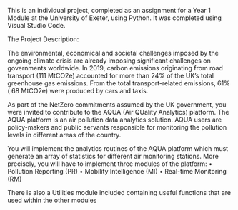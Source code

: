This is an individual project, completed as an assignment for a Year 1 Module at the University of Exeter, using Python. It was completed using Visual Studio Code.

The Project Description:

The environmental, economical and societal challenges imposed by the ongoing climate crisis are already imposing significant challenges on governments worldwide. In 2019, carbon emissions originating from road transport (111 MtCO2e) accounted for more than 24% of the UK’s total greenhouse gas emissions. From the total transport-related emissions, 61% ( 68 MtCO2e) were produced by cars and taxis.

As part of the NetZero commitments assumed by the UK government, you were invited to contribute to the AQUA (Air QUality Analytics) platform. The AQUA platform is an air pollution data analytics solution. AQUA users are policy-makers and public servants responsible for monitoring the pollution levels in different areas of the country.

You will implement the analytics routines of the AQUA platform which must generate an array of statistics for different air monitoring stations. More precisely, you will have to implement three modules of the platform:
• Pollution Reporting (PR)
• Mobility Intelligence (MI)
• Real-time Monitoring (RM)

There is also a Utilities module included containing useful functions that are used within the other modules
